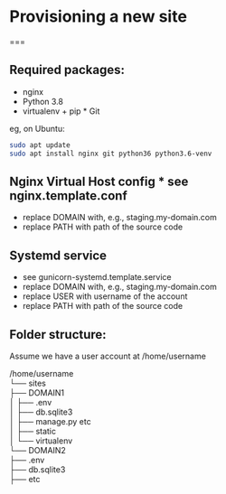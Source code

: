 # Provisioning a new site
===

## Required packages:
* nginx
* Python 3.8
* virtualenv + pip * Git

eg, on Ubuntu:  
```bash
sudo apt update
sudo apt install nginx git python36 python3.6-venv
```

## Nginx Virtual Host config * see nginx.template.conf
* replace DOMAIN with, e.g., staging.my-domain.com
* replace PATH with path of the source code

## Systemd service
* see gunicorn-systemd.template.service
* replace DOMAIN with, e.g., staging.my-domain.com
* replace USER with username of the account
* replace PATH with path of the source code

## Folder structure:

Assume we have a user account at /home/username

/home/username  
└── sites  
    ├── DOMAIN1  
    │   ├── .env  
    │   ├── db.sqlite3  
    │   ├── manage.py etc  
    │   ├── static  
    │   └── virtualenv  
    └── DOMAIN2  
        ├── .env  
        ├── db.sqlite3  
        ├── etc  

